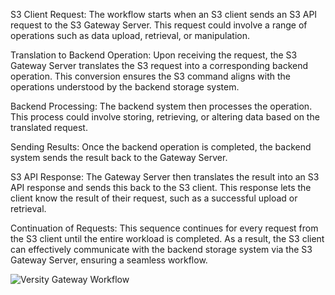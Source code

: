 S3 Client Request: The workflow starts when an S3 client sends an S3 API request to the S3 Gateway Server. This request could involve a range of operations such as data upload, retrieval, or manipulation.

Translation to Backend Operation: Upon receiving the request, the S3 Gateway Server translates the S3 request into a corresponding backend operation. This conversion ensures the S3 command aligns with the operations understood by the backend storage system.

Backend Processing: The backend system then processes the operation. This process could involve storing, retrieving, or altering data based on the translated request.

Sending Results: Once the backend operation is completed, the backend system sends the result back to the Gateway Server.

S3 API Response: The Gateway Server then translates the result into an S3 API response and sends this back to the S3 client. This response lets the client know the result of their request, such as a successful upload or retrieval.

Continuation of Requests: This sequence continues for every request from the S3 client until the entire workload is completed. As a result, the S3 client can effectively communicate with the backend storage system via the S3 Gateway Server, ensuring a seamless workflow.

![Versity Gateway Workflow](https://www.versity.com/wp-content/uploads/2023/06/Gateway-image.png)